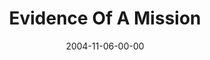 ---
layout: message
category: message
series: "CSI"
title: "Evidence Of A Mission"
date: 2004-11-06-00-00
message_id: 146
---